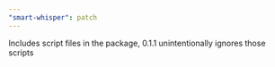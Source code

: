 ```yaml
---
"smart-whisper": patch
---
```


Includes script files in the package, 0.1.1 unintentionally ignores those scripts
